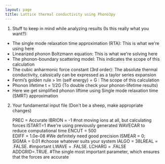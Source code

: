 ```yaml
---
layout: page
title: Lattice thermal conductivity using Phono3py
---
```


1. Stuff to keep in mind while analyzing results (Is this really what you want?):

- The single mode relaxation time approximation (RTA): This is what we're using here
- Linearized phonon Boltzmann equation: This is what we're solving here
- The phonon-boundary scattering model: This indicates the scope of this calculation
- The cubic anharmonic force constant (3rd order): The absolute thermal conductivity, calssically can be expressed as a taylor series expansion
- Fermi’s golden rule > Im (self energy) = G : The scope of this calculation
- Phonon lifetime t = 1/2G (To double check your phonon-lifetime results)
- Here we get simplified phonon liftime using Single mode relaxation time (SMRT) approximation

2. Your fundamental input file (Don't be a sheep, make appropriate changes) 

    PREC = Accurate 
    IBRION = -1  #not moving ions at all, but calculating forces
    ISTART=1 #we're using previously generated WAVECAR to reduce computational time 
    ENCUT = 500  
    EDIFF = 1.0e-08 #We definitely need good precision
    ISMEAR = 0; 
    SIGMA = 0.01 #choose whatever suits your system
    IALGO = 38LREAL = .FALSE. #important
    LWAVE = .FALSE.
    LCHARG = .FALSE
    ADDGRID=.TRUE. #The single most important parameter, which ensures that the forces are accurate
